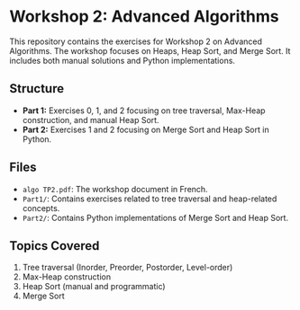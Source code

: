 # Workshop 2: Advanced Algorithms

This repository contains the exercises for Workshop 2 on Advanced Algorithms. The workshop focuses on Heaps, Heap Sort, and Merge Sort. It includes both manual solutions and Python implementations.

## Structure
- **Part 1:** Exercises 0, 1, and 2 focusing on tree traversal, Max-Heap construction, and manual Heap Sort.
- **Part 2:** Exercises 1 and 2 focusing on Merge Sort and Heap Sort in Python.

## Files
- `algo TP2.pdf`: The workshop document in French.
- `Part1/`: Contains exercises related to tree traversal and heap-related concepts.
- `Part2/`: Contains Python implementations of Merge Sort and Heap Sort.

## Topics Covered
1. Tree traversal (Inorder, Preorder, Postorder, Level-order)
2. Max-Heap construction
3. Heap Sort (manual and programmatic)
4. Merge Sort